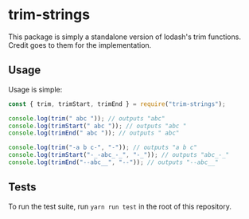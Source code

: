 trim-strings
============

This package is simply a standalone version of lodash's trim functions.
Credit goes to them for the implementation.

Usage
-----

Usage is simple:

```typescript
const { trim, trimStart, trimEnd } = require("trim-strings");

console.log(trim(" abc ")); // outputs "abc"
console.log(trimStart(" abc ")); // outputs "abc "
console.log(trimEnd(" abc ")); // outputs " abc"

console.log(trim("-a b c-", "-")); // outputs "a b c"
console.log(trimStart("-_-abc_-_", "-_")); // outputs "abc_-_"
console.log(trimEnd("--abc__", "--")); // outputs "--abc__"
```

Tests
-----

To run the test suite, run ``yarn run test`` in the root of this repository.
